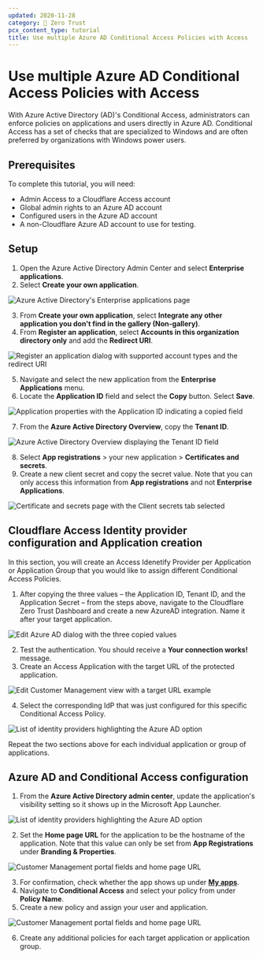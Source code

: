 ```yaml
---
updated: 2020-11-28
category: 🔐 Zero Trust
pcx_content_type: tutorial
title: Use multiple Azure AD Conditional Access Policies with Access
---
```


# Use multiple Azure AD Conditional Access Policies with Access

With Azure Active Directory (AD)'s Conditional Access, administrators can enforce policies on applications and users directly in Azure AD. Conditional Access has a set of checks that are specialized to Windows and are often preferred by organizations with Windows power users.

## Prerequisites

To complete this tutorial, you will need:

- Admin Access to a Cloudflare Access account
- Global admin rights to an Azure AD account
- Configured users in the Azure AD account
- A non-Cloudflare Azure AD account to use for testing.

## Setup

1. Open the Azure Active Directory Admin Center and select **Enterprise applications**.
2. Select **Create your own application**. 

![Azure Active Directory's Enterprise applications page](/cloudflare-one/static/zero-trust-security/azuread-access-policies/create-app.png)

3. From **Create your own application**, select **Integrate any other application you don't find in the gallery (Non-gallery)**.
4. From **Register an application**, select **Accounts in this organization directory only** and add the **Redirect URI**.

![Register an application dialog with supported account types and the redirect URI](/cloudflare-one/static/zero-trust-security/azuread-access-policies/register-app-redirects.png)

5. Navigate and select the new application from the **Enterprise Applications** menu.
6. Locate the **Application ID** field and select the **Copy** button. Select **Save**.

![Application properties with the Application ID indicating a copied field](/cloudflare-one/static/zero-trust-security/azuread-access-policies/application-id.png)

7. From the **Azure Active Directory Overview**, copy the **Tenant ID**.

![Azure Active Directory Overview displaying the Tenant ID field](/cloudflare-one/static/zero-trust-security/azuread-access-policies/tenant-id.png)

8. Select **App registrations** > your new application > **Certificates and secrets**.
9. Create a new client secret and copy the secret value. Note that you can only access this information from **App registrations** and not **Enterprise Applications**.

![Certificate and secrets page with the Client secrets tab selected](/cloudflare-one/static/zero-trust-security/azuread-access-policies/certificates-secrets.png)

## Cloudflare Access Identity provider configuration and Application creation

In this section, you will create an Access Idenetify Provider per Application or Application Group that you would like to assign different Conditional Access Policies.

1. After copying the three values – the Application ID, Tenant ID, and the Application Secret – from the steps above, navigate to the Cloudflare Zero Trust Dashboard and create a new AzureAD integration. Name it after your target application.

![Edit Azure AD dialog with the three copied values](/cloudflare-one/static/zero-trust-security/azuread-access-policies/edit-azuread-values.png)

2. Test the authentication. You should receive a **Your connection works!** message.
3. Create an Access Application with the target URL of the protected application. 

![Edit Customer Management view with a target URL example](/cloudflare-one/static/zero-trust-security/azuread-access-policies/access-app-target-url.png)

4. Select the corresponding IdP that was just configured for this specific Conditional Access Policy. 

![List of identity providers highlighting the Azure AD option](/cloudflare-one/static/zero-trust-security/azuread-access-policies/access-app-idp.png)

Repeat the two sections above for each individual application or group of applications. 

## Azure AD and Conditional Access configuration

1. From the **Azure Active Directory admin center**, update the application's visibility setting so it shows up in the Microsoft App Launcher.

![List of identity providers highlighting the Azure AD option](/cloudflare-one/static/zero-trust-security/azuread-access-policies/app-visibility.png)

2. Set the **Home page URL** for the application to be the hostname of the application. Note that this value can only be set from **App Registrations** under **Branding & Properties**.

![Customer Management portal fields and home page URL](/cloudflare-one/static/zero-trust-security/azuread-access-policies/homepage-url.png)

3. For confirmation, check whether the app shows up under [**My apps**](https://myapplications.microsoft.com/).
4. Navigate to **Conditional Access** and select your policy from under **Policy Name**.
5. Create a new policy and assign your user and application. 

![Customer Management portal fields and home page URL](/cloudflare-one/static/zero-trust-security/azuread-access-policies/new-policy.png)

6. Create any additional policies for each target application or application group.
